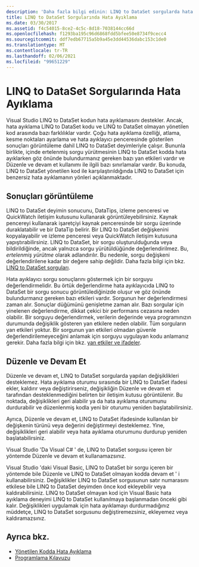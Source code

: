 ```yaml
---
description: 'Daha fazla bilgi edinin: LINQ to DataSet sorgularda hata ayıklama'
title: LINQ to DataSet Sorgularında Hata Ayıklama
ms.date: 03/30/2017
ms.assetid: f4c54015-8ce2-4c5c-8d18-7038144cc66d
ms.openlocfilehash: f1293ba195c96d6868fdd5bfee50e8734f9cecc4
ms.sourcegitcommit: ddf7edb67715a5b9a45e3dd44536dabc153c1de0
ms.translationtype: MT
ms.contentlocale: tr-TR
ms.lasthandoff: 02/06/2021
ms.locfileid: "99651229"
---
```

# <a name="debugging-linq-to-dataset-queries"></a>LINQ to DataSet Sorgularında Hata Ayıklama

Visual Studio LINQ to DataSet kodun hata ayıklamasını destekler. Ancak, hata ayıklama LINQ to DataSet kodu ve LINQ to DataSet olmayan yönetilen kod arasında bazı farklılıklar vardır. Çoğu hata ayıklama özelliği, atlama, kesme noktaları ayarlama ve hata ayıklayıcı penceresinde gösterilen sonuçları görüntüleme dahil LINQ to DataSet deyimleriyle çalışır. Bununla birlikte, içinde ertelenmiş sorgu yürütmesinin LINQ to DataSet kodda hata ayıklarken göz önünde bulundurmanız gereken bazı yan etkileri vardır ve Düzenle ve devam et kullanımı ile ilgili bazı sınırlamalar vardır. Bu konuda, LINQ to DataSet yönetilen kod ile karşılaştırıldığında LINQ to DataSet için benzersiz hata ayıklamanın yönleri açıklanmaktadır.  
  
## <a name="viewing-results"></a>Sonuçları görüntüleme  

 LINQ to DataSet deyimin sonucunu, DataTips, izleme penceresi ve QuickWatch iletişim kutusunu kullanarak görüntüleyebilirsiniz. Kaynak pencereyi kullanarak işaretçiyi kaynak penceresinde bir sorgu üzerinde duraklatabilir ve bir DataTip belirir. Bir LINQ to DataSet değişkenini kopyalayabilir ve izleme penceresi veya QuickWatch iletişim kutusuna yapıştırabilirsiniz. LINQ to DataSet, bir sorgu oluşturulduğunda veya bildirildiğinde, ancak yalnızca sorgu yürütüldüğünde değerlendirilmez. Bu, *ertelenmiş yürütme* olarak adlandırılır. Bu nedenle, sorgu değişkeni değerlendirilene kadar bir değere sahip değildir. Daha fazla bilgi için bkz. [LINQ to DataSet sorguları](queries-in-linq-to-dataset.md).  
  
 Hata ayıklayıcı sorgu sonuçlarını göstermek için bir sorguyu değerlendirmelidir. Bu örtük değerlendirme hata ayıklayıcıda LINQ to DataSet bir sorgu sonucu görüntülediğinizde oluşur ve göz önünde bulundurmanız gereken bazı etkileri vardır. Sorgunun her değerlendirmesi zaman alır. Sonuçlar düğümünü genişletme zaman alır. Bazı sorgular için yinelenen değerlendirme, dikkat çekici bir performans cezasına neden olabilir. Bir sorguyu değerlendirmek, verilerin değerinde veya programınızın durumunda değişiklik gösteren yan etkilere neden olabilir. Tüm sorguların yan etkileri yoktur. Bir sorgunun yan etkileri olmadan güvenle değerlendirilemeyeceğini anlamak için sorguyu uygulayan kodu anlamanız gerekir. Daha fazla bilgi için bkz. [yan etkiler ve ifadeler](/previous-versions/visualstudio/visual-studio-2013/a7a250bs(v=vs.120)).  
  
## <a name="edit-and-continue"></a>Düzenle ve Devam Et  

 Düzenle ve devam et, LINQ to DataSet sorgularda yapılan değişiklikleri desteklemez. Hata ayıklama oturumu sırasında bir LINQ to DataSet ifadesi ekler, kaldırır veya değiştirirseniz, değişikliğin Düzenle ve devam et tarafından desteklenmediğini belirten bir iletişim kutusu görüntülenir. Bu noktada, değişiklikleri geri alabilir ya da hata ayıklama oturumunu durdurabilir ve düzenlenmiş kodla yeni bir oturumu yeniden başlatabilirsiniz.  
  
 Ayrıca, Düzenle ve devam et, LINQ to DataSet ifadesinde kullanılan bir değişkenin türünü veya değerini değiştirmeyi desteklemez. Yine, değişiklikleri geri alabilir veya hata ayıklama oturumunu durdurup yeniden başlatabilirsiniz.  
  
 Visual Studio 'Da Visual C# ' de, LINQ to DataSet sorgusu içeren bir yöntemde Düzenle ve devam et kullanamazsınız.  
  
 Visual Studio 'daki Visual Basic, LINQ to DataSet bir sorgu içeren bir yöntemde bile Düzenle ve LINQ to DataSet olmayan kodda devam et ' i kullanabilirsiniz. Değişiklikler LINQ to DataSet sorgusunun satır numarasını etkilese bile LINQ to DataSet deyimden önce kod ekleyebilir veya kaldırabilirsiniz. LINQ to DataSet olmayan kod için Visual Basic hata ayıklama deneyimi LINQ to DataSet kullanılmaya başlanmadan önceki gibi kalır. Değişiklikleri uygulamak için hata ayıklamayı durdurmadığınız müddetçe, LINQ to DataSet sorgusunu değiştiremezsiniz, ekleyemez veya kaldıramazsınız.  
  
## <a name="see-also"></a>Ayrıca bkz.

- [Yönetilen Kodda Hata Ayıklama](/visualstudio/debugger/debugging-managed-code)
- [Programlama Kılavuzu](programming-guide-linq-to-dataset.md)
